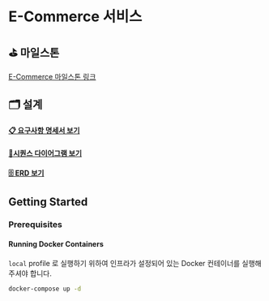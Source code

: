 # E-Commerce 서비스

## ⛳️ 마일스톤
[E-Commerce 마일스톤 링크](https://github.com/users/leevigong/projects/4)


## 🗂️ 설계
#### [📋 요구사항 명세서 보기](docs/요구사항%20명세서.md)
#### [🧵시퀀스 다이어그램 보기](/docs/SequenceDiagram.md)  

#### [🗄️ ERD 보기](/docs/ERD.md)



## Getting Started

### Prerequisites

#### Running Docker Containers

`local` profile 로 실행하기 위하여 인프라가 설정되어 있는 Docker 컨테이너를 실행해주셔야 합니다.

```bash
docker-compose up -d
```
